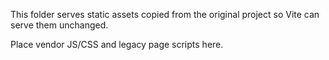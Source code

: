 This folder serves static assets copied from the original project so Vite can serve them unchanged.

Place vendor JS/CSS and legacy page scripts here.
